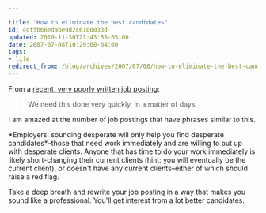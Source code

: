 ```yaml
---

title: "How to eliminate the best candidates"
id: 4cf5b66edabe9d2c6100033d
updated: 2010-11-30T21:43:58-05:00
date: 2007-07-08T10:29:00-04:00
tags:
- life
redirect_from: /blog/archives/2007/07/08/how-to-eliminate-the-best-candidates/
---
```


From a [recent, very poorly written job posting](http://rubyrockstars.com/jobs/show/525):

> We need this done very quickly, in a matter of days

I am amazed at the number of job postings that have phrases similar to this.

\*Employers: sounding desperate will only help you find desperate candidates\*–those that need work immediately and are willing to put up with desperate clients. Anyone that has time to do your work immediately is likely short-changing their current clients (hint: you will eventually be the current client), or doesn't have any current clients–either of which should raise a red flag.

Take a deep breath and rewrite your job posting in a way that makes you sound like a professional. You'll get interest from a lot better candidates.
